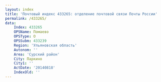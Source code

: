 ```yaml
---
layout: index
title: 'Почтовый индекс 433265: отделение почтовой связи Почты России'
permalink: /433265/
data:
    Index: 433265
    OPSName: Помаево
    OPSType: О
    OPSSubm: 433239
    Region: 'Ульяновская область'
    Autonom: ''
    Area: 'Сурский район'
    City: Паркино
    City1: ''
    ActDate: '20140818'
    IndexOld: ''
---
```

